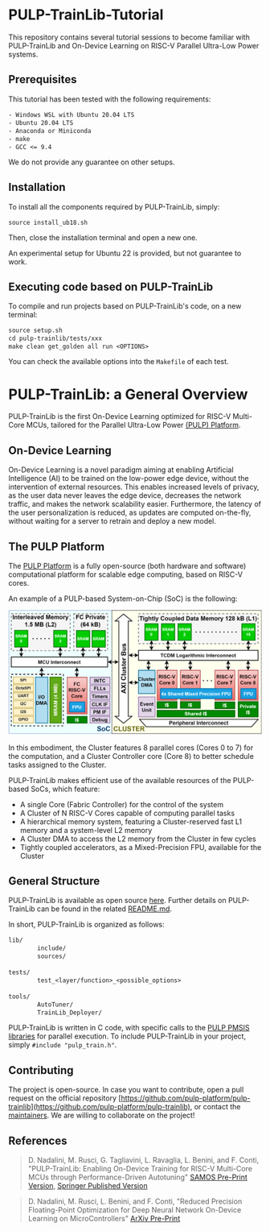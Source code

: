 # PULP-TrainLib-Tutorial

This repository contains several tutorial sessions to become familiar with PULP-TrainLib and On-Device Learning on RISC-V Parallel Ultra-Low Power systems.

## Prerequisites

This tutorial has been tested with the following requirements:
```
- Windows WSL with Ubuntu 20.04 LTS
- Ubuntu 20.04 LTS
- Anaconda or Miniconda
- make
- GCC <= 9.4
```

We do not provide any guarantee on other setups.

## Installation

To install all the components required by PULP-TrainLib, simply:
```
source install_ub18.sh
```

Then, close the installation terminal and open a new one.

An experimental setup for Ubuntu 22 is provided, but not guarantee to work.

## Executing code based on PULP-TrainLib

To compile and run projects based on PULP-TrainLib's code, on a new terminal:

```
source setup.sh 
cd pulp-trainlib/tests/xxx
make clean get_golden all run <OPTIONS>
```

You can check the available options into the `Makefile` of each test.


# PULP-TrainLib: a General Overview

PULP-TrainLib is the first On-Device Learning optimized for RISC-V Multi-Core MCUs, tailored for the Parallel Ultra-Low Power [(PULP) Platform](https://www.pulp-platform.org/). 

## On-Device Learning

On-Device Learning is a novel paradigm aiming at enabling Artificial Intelligence (AI) to be trained on the low-power edge device, without the intervention of external resources. This enables increased levels of privacy, as the user data never leaves the edge device, decreases the network traffic, and makes the network scalability easier. Furthermore, the latency of the user personalization is reduced, as updates are computed on-the-fly, without waiting for a server to retrain and deploy a new model.

## The PULP Platform

The [PULP Platform](https://www.pulp-platform.org/) is a fully open-source (both hardware and software) computational platform for scalable edge computing, based on RISC-V cores. 

An example of a PULP-based System-on-Chip (SoC) is the following:

![PULP](img/PULP.png)

In this embodiment, the Cluster features 8 parallel cores (Cores 0 to 7) for the computation, and a Cluster Controller core (Core 8) to better schedule tasks assigned to the Cluster.

PULP-TrainLib makes efficient use of the available resources of the PULP-based SoCs, which feature:

- A single Core (Fabric Controller) for the control of the system
- A Cluster of N RISC-V Cores capable of computing parallel tasks
- A hierarchical memory system, featuring a Cluster-reserved fast L1 memory and a system-level L2 memory
- A Cluster DMA to access the L2 memory from the Cluster in few cycles
- Tightly coupled accelerators, as a Mixed-Precision FPU, available for the Cluster 

## General Structure

PULP-TrainLib is available as open source [here](https://github.com/pulp-platform/pulp-trainlib). Further details on PULP-TrainLib can be found in the related [README.md](../pulp-trainlib/README.md). 

In short, PULP-TrainLib is organized as follows:

```
lib/                            
        include/                
        sources/                

tests/                          
        test_<layer/function>_<possible_options>

tools/                          
        AutoTuner/              
        TrainLib_Deployer/      
```

PULP-TrainLib is written in C code, with specific calls to the [PULP PMSIS libraries](https://github.com/pulp-platform/pulp-sdk/tree/main/rtos/pmsis) for parallel execution.
To include PULP-TrainLib in your project, simply `#include "pulp_train.h"`.

## Contributing

The project is open-source. In case you want to contribute, open a pull request on the official repository [https://github.com/pulp-platform/pulp-trainlib](https://github.com/pulp-platform/pulp-trainlib), or contact the [maintainers](https://github.com/pulp-platform/pulp-trainlib/blob/main/README.md#contributors). We are willing to collaborate on the project!

## References

> D. Nadalini, M. Rusci, G. Tagliavini, L. Ravaglia, L. Benini, and F. Conti, "PULP-TrainLib: Enabling On-Device Training for RISC-V Multi-Core MCUs through Performance-Driven Autotuning" [SAMOS Pre-Print Version](https://www.samos-conference.com/Resources_Samos_Websites/Proceedings_Repository_SAMOS/2022/Papers/Paper_14.pdf), [Springer Published Version](https://link.springer.com/chapter/10.1007/978-3-031-15074-6_13)

> D. Nadalini, M. Rusci, L. Benini, and F. Conti, "Reduced Precision Floating-Point Optimization for Deep Neural Network On-Device Learning on MicroControllers" [ArXiv Pre-Print](https://arxiv.org/abs/2305.19167)

